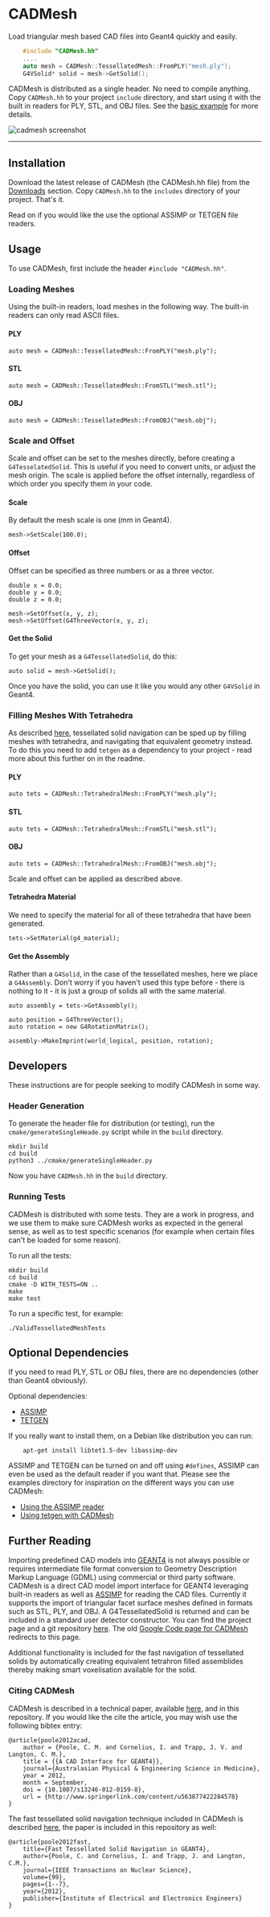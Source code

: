 # CADMesh

Load triangular mesh based CAD files into Geant4 quickly and easily.

```cpp
    #include "CADMesh.hh"
    ....
    auto mesh = CADMesh::TessellatedMesh::FromPLY("mesh.ply");
    G4VSolid* solid = mesh->GetSolid();
```

CADMesh is distributed as a single header. No need to compile anything.
Copy `CADMesh.hh` to your project `include` directory, and start using it with the built in readers for PLY, STL, and OBJ files.
See the [basic example](https://github.com/christopherpoole/CADMesh/tree/master/examples/basic) for more details.

![cadmesh screenshot](https://raw.github.com/christopherpoole/CADMesh/master/screenshot.png)

---
## Installation
Download the latest release of CADMesh (the CADMesh.hh file) from the [Downloads](https://github.com/christopherpoole/CADMesh/releases) section.
Copy `CADMesh.hh` to the `includes` directory of your project.
That's it.

Read on if you would like the use the optional ASSIMP or TETGEN file readers.

## Usage

To use CADMesh, first include the header `#include "CADMesh.hh"`.

### Loading Meshes

Using the built-in readers, load meshes in the following way.
The built-in readers can only read ASCII files.

#### PLY 
```
auto mesh = CADMesh::TessellatedMesh::FromPLY("mesh.ply");
```

#### STL
```
auto mesh = CADMesh::TessellatedMesh::FromSTL("mesh.stl");
```

#### OBJ 
```
auto mesh = CADMesh::TessellatedMesh::FromOBJ("mesh.obj");
```

### Scale and Offset
Scale and offset can be set to the meshes directly, before creating a `G4TesselatedSolid`. This is useful if you need to convert units, or adjust the mesh origin.
The scale is applied before the offset internally, regardless of which order you specify them in your code.

#### Scale
By default the mesh scale is one (mm in Geant4).
```
mesh->SetScale(100.0);
```

#### Offset
Offset can be specified as three numbers or as a three vector.
```
double x = 0.0;
double y = 0.0;
double z = 0.0;

mesh->SetOffset(x, y, z);
mesh->SetOffset(G4ThreeVector(x, y, z);
```

#### Get the Solid
To get your mesh as a `G4TessellatedSolid`, do this:
```
auto solid = mesh->GetSolid();
```
Once you have the solid, you can use it like you would any other `G4VSolid` in Geant4. 

### Filling Meshes With Tetrahedra
As described [here](https://github.com/christopherpoole/CADMesh/blob/master/Poole%20et%20al.%20-%20Fast%20tessellated%20solid%20navigation%20in%20GEANT4.pdf), tessellated solid navigation can be sped up by filling meshes with tetrahedra, and navigating that equivalent geometry instead.
To do this you need to add `tetgen` as a dependency to your project - read more about this further on in the readme.

#### PLY 
```
auto tets = CADMesh::TetrahedralMesh::FromPLY("mesh.ply");
```

#### STL
```
auto tets = CADMesh::TetrahedralMesh::FromSTL("mesh.stl");
```

#### OBJ 
```
auto tets = CADMesh::TetrahedralMesh::FromOBJ("mesh.obj");
```

Scale and offset can be applied as described above.

#### Tetrahedra Material
We need to specify the material for all of these tetrahedra that have been generated.
```
tets->SetMaterial(g4_material);
```

#### Get the Assembly
Rather than a `G4Solid`, in the case of the tessellated meshes, here we place a `G4Assembly`. Don't worry if you haven't used this type before - there is nothing to it - it is just a group of solids all with the same material.

```
auto assembly = tets->GetAssembly();

auto position = G4ThreeVector();
auto rotation = new G4RotationMatrix();

assembly->MakeImprint(world_logical, position, rotation);
``` 

## Developers
These instructions are for people seeking to modify CADMesh in some way.

### Header Generation
To generate the header file for distribution (or testing), run the `cmake/generateSingleHeade.py` script while in the `build` directory.

```
mkdir build
cd build
python3 ../cmake/generateSingleHeader.py
```

Now you have `CADMesh.hh` in the `build` directory.

### Running Tests
CADMesh is distributed with some tests.
They are a work in progress, and we use them to make sure CADMesh works as expected in the general sense, as well as to test specific scenarios (for example when certain files can't be loaded for some reason).

To run all the tests:

```
mkdir build
cd build
cmake -D WITH_TESTS=ON ..
make
make test
```

To run a specific test, for example:
```
./ValidTessellatedMeshTests
```

## Optional Dependencies
If you need to read PLY, STL or OBJ files, there are no dependencies (other than Geant4 obviously).

Optional dependencies:
 * [ASSIMP](https://github.com/assimp/assimp)
 * [TETGEN](http://tetgen.org/)

If you really want to install them, on a Debian like distribution you can run:
```
    apt-get install libtet1.5-dev libassimp-dev
```

ASSIMP and TETGEN can be turned on and off using `#defines`, ASSIMP can even be used as the default reader if you want that.
Please see the examples directory for inspiration on the different ways you can use CADMesh:
 * [Using the ASSIMP reader](https://github.com/christopherpoole/CADMesh/tree/master/examples/external)
 * [Using tetgen with CADMesh](https://github.com/christopherpoole/CADMesh/tree/master/examples/tetrahedra)

## Further Reading
Importing predefined CAD models into [GEANT4](http://www.geant4.org/geant4/) is not always possible or requires intermediate file format conversion to Geometry Description Markup Language (GDML) using commercial or third party software.
CADMesh is a direct CAD model import interface for GEANT4 leveraging built-in readers as well as [ASSIMP](https://github.com/assimp/assimp) for reading the CAD files.
Currently it supports the import of triangular facet surface meshes defined in formats such as STL, PLY, and OBJ.
A G4TessellatedSolid is returned and can be included in a standard user detector constructor.
You can find the project page and a git repository [here](https://github.com/christopherpoole/CADMesh).
The old [Google Code page for CADMesh](http://code.google.com/p/cadmesh/) redirects to this page.

Additional functionality is included for the fast navigation of tessellated solids by automatically creating equivalent tetrahron filled assemblides thereby making smart voxelisation available for the solid.

### Citing CADMesh
CADMesh is described in a technical paper, available [here](https://github.com/christopherpoole/CADMesh/blob/master/Poole%20et%20al.%20-%20A%20CAD%20interface%20for%20GEANT4.pdf), and in this repository.
If you would like the cite the article, you may wish use the following bibtex entry:

    @article{poole2012acad,
        author = {Poole, C. M. and Cornelius, I. and Trapp, J. V. and Langton, C. M.},
        title = {{A CAD Interface for GEANT4}},
        journal={Australasian Physical & Engineering Science in Medicine},
        year = 2012,
        month = September,
        doi = {10.1007/s13246-012-0159-8},
        url = {http://www.springerlink.com/content/u563877422284578}
    }

The fast tessellated solid navigation technique included in CADMesh is described [here](https://github.com/christopherpoole/CADMesh/blob/master/Poole%20et%20al.%20-%20Fast%20tessellated%20solid%20navigation%20in%20GEANT4.pdf), the paper is included in this repository as well:

    @article{poole2012fast,
        title={Fast Tessellated Solid Navigation in GEANT4},
        author={Poole, C. and Cornelius, I. and Trapp, J. and Langton, C.M.},
        journal={IEEE Transactions on Nuclear Science},
        volume={99},
        pages={1--7},
        year={2012},
        publisher={Institute of Electrical and Electronics Engineers}
    }

